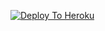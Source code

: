 
[![Deploy To Heroku](https://www.herokucdn.com/deploy/button.svg)](https://heroku.com/deploy?template=https://github.com/arch3xpert/stringhackbot)
